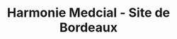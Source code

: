 ---
title: "Harmonie Medcial - Site de Bordeaux"
url: /canejan/harmonie-medcial-site-de-bordeaux/
shop: Sanitätshaus
---